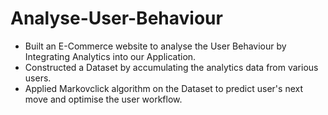 # Analyse-User-Behaviour

* Built an E-Commerce website to analyse the User Behaviour by Integrating Analytics into our Application.
* Constructed a Dataset by accumulating the analytics data from various users.
* Applied Markovclick algorithm on the Dataset to predict user's next move and optimise the user workflow.
